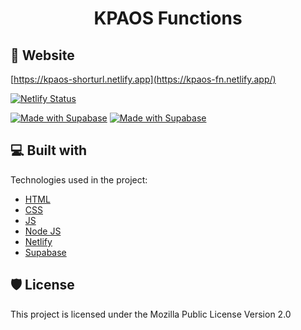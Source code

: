 <h1 align="center" id="title">KPAOS Functions</h1>

## 🚀 Website

[https://kpaos-shorturl.netlify.app](https://kpaos-fn.netlify.app/)

[![Netlify Status](https://api.netlify.com/api/v1/badges/d78542ff-bdf5-4559-82d5-55b0a17f4bda/deploy-status)](https://app.netlify.com/sites/kpaos-infosys/deploys)

[![Made with Supabase](https://supabase.com/badge-made-with-supabase.svg#gh-light-mode-only)](https://supabase.com)
[![Made with Supabase](https://supabase.com/badge-made-with-supabase-dark.svg#gh-dark-mode-only)](https://supabase.com)

## 💻 Built with

Technologies used in the project:

- [HTML](https://html.spec.whatwg.org/multipage/)
- [CSS](https://www.w3.org/TR/CSS)
- [JS](https://en.wikipedia.org/wiki/JavaScript)
- [Node JS](https://nodejs.org)
- [Netlify](https://netlify.com)
- [Supabase](https://supabase.com)

## 🛡️ License

This project is licensed under the Mozilla Public License Version 2.0
